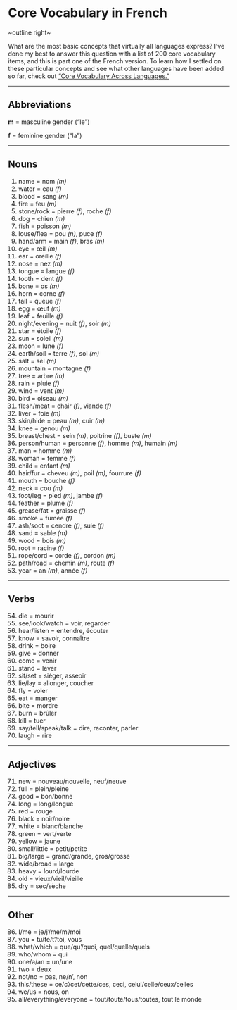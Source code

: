 # Core Vocabulary in French

~outline right~

What are the most basic concepts that virtually all languages express? I’ve done my best to answer this question with a list of 200 core vocabulary items, and this is part one of the French version. To learn how I settled on these particular concepts and see what other languages have been added so far, check out [“Core Vocabulary Across Languages.”](/core-vocabulary)

---

## Abbreviations

**m** = masculine gender (“le”)

**f** = feminine gender (“la”)

---

## Nouns

1. name = nom *(m)*
2. water = eau *(f)*
3. blood = sang *(m)*
4. fire = feu *(m)*
5. stone/rock = pierre *(f)*, roche *(f)*
6. dog = chien *(m)*
7. fish = poisson *(m)*
8. louse/flea = pou *(n)*, puce *(f)*
9. hand/arm = main *(f)*, bras *(m)*
10. eye = œil *(m)*
11. ear = oreille *(f)*
12. nose = nez *(m)*
13. tongue = langue *(f)*
14. tooth = dent *(f)*
15. bone = os *(m)*
16. horn = corne *(f)*
17. tail = queue *(f)*
18. egg = œuf *(m)*
19. leaf = feuille *(f)*
20. night/evening = nuit *(f)*, soir *(m)*
21. star = étoile *(f)*
22. sun = soleil *(m)*
23. moon = lune *(f)*
24. earth/soil = terre *(f)*, sol *(m)*
25. salt = sel *(m)*
26. mountain = montagne *(f)*
27. tree = arbre *(m)*
28. rain = pluie *(f)*
29. wind = vent *(m)*
30. bird = oiseau *(m)*
31. flesh/meat = chair *(f)*, viande *(f)*
32. liver = foie *(m)*
33. skin/hide = peau *(m)*, cuir *(m)*
34. knee = genou *(m)*
35. breast/chest = sein *(m)*, poitrine *(f)*, buste *(m)*
36. person/human = personne *(f)*, homme *(m)*, humain *(m)*
37. man = homme *(m)*
38. woman = femme *(f)*
39. child = enfant *(m)*
40. hair/fur = cheveu *(m)*, poil *(m)*, fourrure *(f)*
41. mouth = bouche *(f)*
42. neck = cou *(m)*
43. foot/leg = pied *(m)*, jambe *(f)*
44. feather = plume *(f)*
45. grease/fat = graisse *(f)*
46. smoke = fumée *(f)*
47. ash/soot = cendre *(f)*, suie *(f)*
48. sand = sable *(m)*
49. wood = bois *(m)*
50. root = racine *(f)*
51. rope/cord = corde *(f)*, cordon *(m)*
52. path/road = chemin *(m)*, route *(f)*
53. year = an *(m)*, année *(f)*

---

## Verbs

54. die = mourir
55. see/look/watch = voir, regarder
56. hear/listen = entendre, écouter
57. know = savoir, connaître
58. drink = boire
59. give = donner
60. come = venir
61. stand = lever
62. sit/set = siéger, asseoir
63. lie/lay = allonger, coucher
64. fly = voler
65. eat = manger
66. bite = mordre
67. burn = brûler
68. kill = tuer
69. say/tell/speak/talk = dire, raconter, parler
70. laugh = rire

---

## Adjectives

71. new = nouveau/nouvelle, neuf/neuve
72. full = plein/pleine
73. good = bon/bonne
74. long = long/longue
75. red = rouge
76. black = noir/noire
77. white = blanc/blanche
78. green = vert/verte
79. yellow = jaune
80. small/little = petit/petite
81. big/large = grand/grande, gros/grosse
82. wide/broad = large
83. heavy = lourd/lourde
84. old = vieux/vieil/vieille
85. dry = sec/sèche

---

## Other

86. I/me = je/j’/me/m’/moi
87. you = tu/te/t’/toi, vous
88. what/which = que/qu’/quoi, quel/quelle/quels
89. who/whom = qui
90. one/a/an = un/une
91. two = deux
92. not/no = pas, ne/n’, non
93. this/these = ce/c’/cet/cette/ces, ceci, celui/celle/ceux/celles
94. we/us = nous, on
95. all/everything/everyone = tout/toute/tous/toutes, tout le monde
